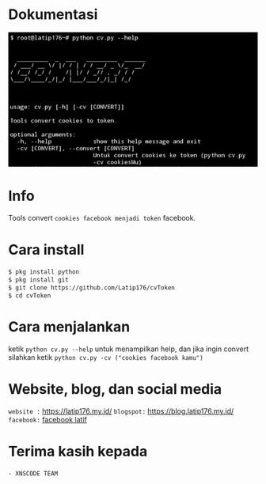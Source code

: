 # Dokumentasi
<img src="img/Screenshot_20211106-131841_Termux.jpg" alt="dokumentasi"></img>
# Info
Tools convert ```cookies facebook menjadi token``` facebook.
# Cara install
```CMD
$ pkg install python
$ pkg install git
$ git clone https://github.com/Latip176/cvToken
$ cd cvToken
```
# Cara menjalankan
ketik ```python cv.py --help``` untuk menampilkan help, dan jika
ingin convert silahkan ketik ```python cv.py -cv ("cookies facebook kamu")```
# Website, blog, dan social media
```website :``` <a href="https://latip176.my.id/">https://latip176.my.id/</a>
```blogspot:``` <a href="https://blog.latip176.my.id/">https://blog.latip176.my.id/</a>
```facebook:``` <a href="https://facebook.com/latip176.my.id/">facebook latif</a>
# Terima kasih kepada
```
- XNSCODE TEAM
```

